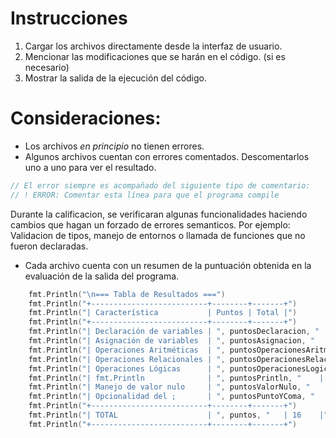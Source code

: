 # Instrucciones

1. Cargar los archivos directamente desde la interfaz de usuario.
2. Mencionar las modificaciones que se harán en el código. (si es necesario)
3. Mostrar la salida de la ejecución del código.

# Consideraciones:

- Los archivos _en principio_ no tienen errores.
- Algunos archivos cuentan con errores comentados. Descomentarlos uno a uno para ver el resultado.

```go
// El error siempre es acompañado del siguiente tipo de comentario:
// ! ERROR: Comentar esta línea para que el programa compile
```

Durante la calificacion, se verificaran algunas funcionalidades haciendo cambios que hagan un forzado de errores semanticos. Por ejemplo: Validacion de tipos, manejo de entornos o llamada de funciones que no fueron declaradas. 

- Cada archivo cuenta con un resumen de la puntuación obtenida en la evaluación de la salida del programa.

```go
    fmt.Println("\n=== Tabla de Resultados ===")
	fmt.Println("+--------------------------+--------+-------+")
	fmt.Println("| Característica           | Puntos | Total |")
	fmt.Println("+--------------------------+--------+-------+")
	fmt.Println("| Declaración de variables | ", puntosDeclaracion, "    | 2     |")
	fmt.Println("| Asignación de variables  | ", puntosAsignacion, "    | 2     |")
	fmt.Println("| Operaciones Aritméticas  | ", puntosOperacionesAritmeticas, "    | 2     |")
	fmt.Println("| Operaciones Relacionales | ", puntosOperacionesRelacionales, "    | 2     |")
	fmt.Println("| Operaciones Lógicas      | ", puntosOperacionesLogicas, "    | 2     |")
	fmt.Println("| fmt.Println              | ", puntosPrintln, "    | 2     |")
	fmt.Println("| Manejo de valor nulo     | ", puntosValorNulo, "    | 2     |")
	fmt.Println("| Opcionalidad del ;       | ", puntosPuntoYComa, "    | 2     |")
	fmt.Println("+--------------------------+--------+-------+")
	fmt.Println("| TOTAL                    | ", puntos, "   | 16    |")
	fmt.Println("+--------------------------+--------+-------+")
```

